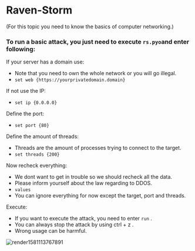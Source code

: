 # Raven-Storm

(For this topic you need to know the basics of computer networking.)


### To run a basic attack, you just need to execute ```rs.pyo```and enter following:

If your server has a domain use:
- Note that you need to own the whole network or you will go illegal.
- ```set web {https://yourprivatedomain.domain}```

If not use the IP:
- ```set ip {0.0.0.0}```

Define the port:
- ```set port {80}```

Define the amount of threads:
- Threads are the amount of processes trying to connect to the target.
- ```set threads {200}```

Now recheck everything:
- We dont want to get in trouble so we should recheck all the data.
- Please inform yourself about the law regarding to DDOS.
- ```values```
- You can ignore everything for now except the target, port and threads.

Execute:
- If you want to execute the attack, you need to enter ```run``` .
- You can always stop the attack by using ctrl + z .
- Wrong usage can be harmful.

![render1581113767891](https://user-images.githubusercontent.com/36562445/74070215-cabc1280-4a00-11ea-9891-da81bb61e1bb.gif)
